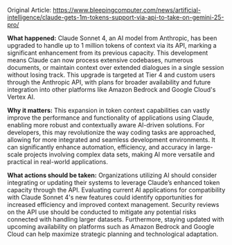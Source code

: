 Original Article: https://www.bleepingcomputer.com/news/artificial-intelligence/claude-gets-1m-tokens-support-via-api-to-take-on-gemini-25-pro/

**What happened:** Claude Sonnet 4, an AI model from Anthropic, has been upgraded to handle up to 1 million tokens of context via its API, marking a significant enhancement from its previous capacity. This development means Claude can now process extensive codebases, numerous documents, or maintain context over extended dialogues in a single session without losing track. This upgrade is targeted at Tier 4 and custom users through the Anthropic API, with plans for broader availability and future integration into other platforms like Amazon Bedrock and Google Cloud's Vertex AI.

**Why it matters:** This expansion in token context capabilities can vastly improve the performance and functionality of applications using Claude, enabling more robust and contextually aware AI-driven solutions. For developers, this may revolutionize the way coding tasks are approached, allowing for more integrated and seamless development environments. It can significantly enhance automation, efficiency, and accuracy in large-scale projects involving complex data sets, making AI more versatile and practical in real-world applications.

**What actions should be taken:** Organizations utilizing AI should consider integrating or updating their systems to leverage Claude’s enhanced token capacity through the API. Evaluating current AI applications for compatibility with Claude Sonnet 4's new features could identify opportunities for increased efficiency and improved context management. Security reviews on the API use should be conducted to mitigate any potential risks connected with handling larger datasets. Furthermore, staying updated with upcoming availability on platforms such as Amazon Bedrock and Google Cloud can help maximize strategic planning and technological adaptation.
